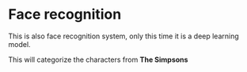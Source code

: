# Face recognition

This is also face recognition system, only this time it is a deep learning model.

This will categorize the characters from **The Simpsons**
